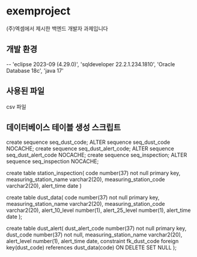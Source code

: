 # exemproject
(주)엑셈에서 제시한 백엔드 개발자 과제입니다

## 개발 환경
-- 'eclipse 2023-09 (4.29.0)', 'sqldeveloper 22.2.1.234.1810', 'Oracle Database 18c', 'java 17'

## 사용된 파일

csv 파일


## 데이터베이스 테이블 생성 스크립트

create sequence seq_dust_code;
ALTER sequence seq_dust_code NOCACHE;
create sequence seq_dust_alert_code;
ALTER sequence seq_dust_alert_code NOCACHE;
create sequence seq_inspection;
ALTER sequence seq_inspection NOCACHE;

create table station_inspection(
code number(37) not null primary key,
measuring_station_name varchar2(20),
measuring_station_code varchar2(20),
alert_time date
)

create table dust_data(
code number(37) not null primary key,
measuring_station_name varchar2(20),
measuring_station_code varchar2(20),
alert_10_level number(1),
alert_25_level number(1),
alert_time date
);

create table dust_alert(
dust_alert_code number(37) not null primary key,
dust_code number(37) not null,
measuring_station_name varchar2(20),
alert_level number(1),
alert_time date,
constraint fk_dust_code foreign key(dust_code) references dust_data(code) ON DELETE SET NULL
);
